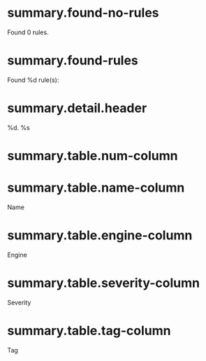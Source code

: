 # summary.found-no-rules

Found 0 rules.

# summary.found-rules

Found %d rule(s):

# summary.detail.header

%d. %s

# summary.table.num-column

 #

# summary.table.name-column

Name

# summary.table.engine-column

Engine

# summary.table.severity-column

Severity


# summary.table.tag-column

Tag
